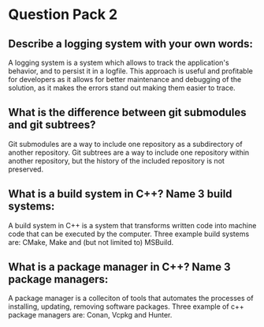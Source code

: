 # Question Pack 2
## Describe a logging system with your own words:
A logging system is a system which allows to track the application's behavior, and to persist it in a logfile. This approach is useful and profitable for developers as it allows for better maintenance and debugging of the solution, as it makes the errors stand out making them easier to trace.

## What is the difference between git submodules and git subtrees?
Git submodules are a way to include one repository as a subdirectory of another repository. Git subtrees are a way to include one repository within another repository, but the history of the included repository is not preserved.

## What is a build system in C++? Name 3 build systems:
A build system in C++ is a system that transforms written code into machine code that can be executed by the computer. Three example build systems are: CMake, Make and (but not limited to) MSBuild.

## What is a package manager in C++? Name 3 package managers:
A package manager is a colleciton of tools that automates the processes of installing, updating, removing software packages. Three example of c++ package managers are: Conan, Vcpkg and Hunter.